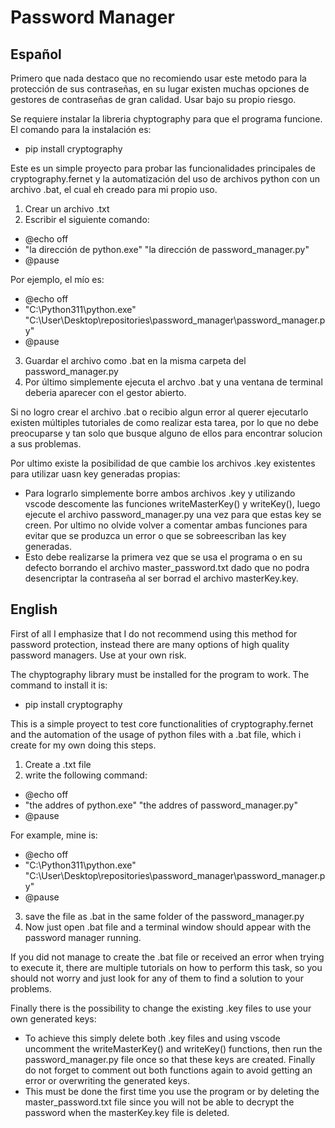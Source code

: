 # Password Manager


## Español
Primero que nada destaco que no recomiendo usar este metodo para la protección de sus contraseñas, en su lugar existen muchas opciones de gestores de contraseñas de gran calidad. Usar bajo su propio riesgo.

Se requiere  instalar la libreria chyptography para que el programa funcione.
El comando para la instalación es:

- pip install cryptography  

Este es un simple proyecto para probar las funcionalidades principales de cryptography.fernet y la automatización del uso de archivos python con un archivo .bat, el cual eh creado para mi propio uso.

1. Crear un archivo .txt
2. Escribir el siguiente comando:

- @echo off
- "la dirección de python.exe" "la dirección de password_manager.py"
- @pause

Por ejemplo, el mío es:

- @echo off
- "C:\Python311\python.exe" "C:\User\Desktop\repositories\password_manager\password_manager.py"
- @pause

3. Guardar el archivo como .bat en la misma carpeta del password_manager.py
4. Por último simplemente ejecuta el archvo .bat y una ventana de terminal deberia aparecer con el gestor abierto.

Si no logro crear el archivo .bat o recibio algun error al querer ejecutarlo existen múltiples tutoriales de como realizar esta tarea, por lo que no debe preocuparse y tan solo que busque alguno de ellos para encontrar solucion a sus problemas.


Por ultimo existe la posibilidad de que cambie los archivos .key existentes para utilizar uasn key generadas propias:
- Para lograrlo simplemente borre ambos archivos .key y utilizando vscode descomente las funciones writeMasterKey() y writeKey(), luego ejecute el archivo password_manager.py una vez para que estas key se creen. Por ultimo no olvide volver a comentar ambas funciones para evitar que se produzca un error o que se sobreescriban las key generadas.
- Esto debe realizarse la primera vez que se usa el programa o en su defecto borrando el archivo master_password.txt dado que no podra desencriptar la contraseña al ser borrad el archivo masterKey.key.

## English
First of all I emphasize that I do not recommend using this method for password protection, instead there are many options of high quality password managers. Use at your own risk.

The chyptography library must be installed for the program to work.
The command to install it is:

- pip install cryptography

This is a simple proyect to test core functionalities of cryptography.fernet and the automation of the usage of python files with a .bat file, which i create for my own doing this steps.

1. Create a .txt file
2. write the following command:

- @echo off
- "the addres of python.exe" "the addres of password_manager.py"
- @pause

For example, mine is:

- @echo off   
- "C:\Python311\python.exe" "C:\User\Desktop\repositories\password_manager\password_manager.py"
- @pause

3. save the file as .bat in the same folder of the password_manager.py
4. Now just open .bat file and a terminal window should appear with the password manager running.

If you did not manage to create the .bat file or received an error when trying to execute it, there are multiple tutorials on how to perform this task, so you should not worry and just look for any of them to find a solution to your problems.


Finally there is the possibility to change the existing .key files to use your own generated keys:
- To achieve this simply delete both .key files and using vscode uncomment the writeMasterKey() and writeKey() functions, then run the password_manager.py file once so that these keys are created. Finally do not forget to comment out both functions again to avoid getting an error or overwriting the generated keys.
- This must be done the first time you use the program or by deleting the master_password.txt file since you will not be able to decrypt the password when the masterKey.key file is deleted.